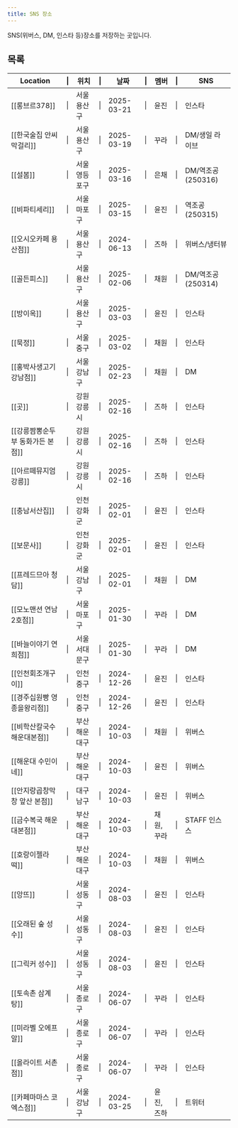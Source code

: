 ```yaml
---
title: SNS 장소
---
```

SNS(위버스, DM, 인스타 등)장소를 저장하는 곳입니다.

## 목록

| Location            | \|  | 위치      | \|  | 날짜         | \|  | 멤버     | \|  | SNS            |
| ------------------- | --- | ------- | --- | ---------- | --- | ------ | --- | -------------- |
| [[롱브르378]]          | \|  | 서울 용산구  | \|  | 2025-03-21 | \|  | 윤진     | \|  | 인스타            |
| [[한국술집 안씨막걸리]]      | \|  | 서울 용산구  | \|  | 2025-03-19 | \|  | 꾸라     | \|  | DM/생일 라이브      |
| [[설봄]]              | \|  | 서울 영등포구 | \|  | 2025-03-16 | \|  | 은채     | \|  | DM/역조공(250316) |
| [[비파티세리]]           | \|  | 서울 마포구  | \|  | 2025-03-15 | \|  | 윤진     | \|  | 역조공(250315)    |
| [[오시오카페 용산점]]       | \|  | 서울 용산구  | \|  | 2024-06-13 | \|  | 즈하     | \|  | 위버스/냉터뷰        |
| [[골든피스]]            | \|  | 서울 용산구  | \|  | 2025-02-06 | \|  | 채원     | \|  | DM/역조공(250314) |
| [[방이옥]]             | \|  | 서울 용산구  | \|  | 2025-03-03 | \|  | 윤진     | \|  | 인스타            |
| [[묵정]]              | \|  | 서울 중구   | \|  | 2025-03-02 | \|  | 채원     | \|  | 인스타            |
| [[홍박사생고기 강남점]]      | \|  | 서울 강남구  | \|  | 2025-02-23 | \|  | 채원     | \|  | DM             |
| [[곳]]               | \|  | 강원 강릉시  | \|  | 2025-02-16 | \|  | 즈하     | \|  | 인스타            |
| [[강릉짬뽕순두부 동화가든 본점]] | \|  | 강원 강릉시  | \|  | 2025-02-16 | \|  | 즈하     | \|  | 인스타            |
| [[아르떼뮤지엄 강릉]]       | \|  | 강원 강릉시  | \|  | 2025-02-16 | \|  | 즈하     | \|  | 인스타            |
| [[충남서산집]]           | \|  | 인천 강화군  | \|  | 2025-02-01 | \|  | 윤진     | \|  | 인스타            |
| [[보문사]]             | \|  | 인천 강화군  | \|  | 2025-02-01 | \|  | 윤진     | \|  | 인스타            |
| [[프레드므아 청담]]        | \|  | 서울 강남구  | \|  | 2025-02-01 | \|  | 채원     | \|  | DM             |
| [[모노맨션 연남 2호점]]     | \|  | 서울 마포구  | \|  | 2025-01-30 | \|  | 꾸라     | \|  | DM             |
| [[바늘이야기 연희점]]       | \|  | 서울 서대문구 | \|  | 2025-01-30 | \|  | 꾸라     | \|  | DM             |
| [[인천회조개구이]]         | \|  | 인천 중구   | \|  | 2024-12-26 | \|  | 윤진     | \|  | 인스타            |
| [[경주십원빵 영종을왕리점]]    | \|  | 인천 중구   | \|  | 2024-12-26 | \|  | 윤진     | \|  | 인스타            |
| [[비학산칼국수 해운대본점]]    | \|  | 부산 해운대구 | \|  | 2024-10-03 | \|  | 채원     | \|  | 위버스            |
| [[해운대 수민이네]]        | \|  | 부산 해운대구 | \|  | 2024-10-03 | \|  | 윤진     | \|  | 위버스            |
| [[안지랑곱창막창 앞산 본점]]   | \|  | 대구 남구   | \|  | 2024-10-03 | \|  | 윤진     | \|  | 위버스            |
| [[금수복국 해운대본점]]      | \|  | 부산 해운대구 | \|  | 2024-10-03 | \|  | 채원, 꾸라 | \|  | STAFF 인스스      |
| [[호랑이젤라떡]]          | \|  | 부산 해운대구 | \|  | 2024-10-03 | \|  | 채원     | \|  | 위버스            |
| [[앙뜨]]              | \|  | 서울 성동구  | \|  | 2024-08-03 | \|  | 윤진     | \|  | 인스타            |
| [[오래된 숲 성수]]        | \|  | 서울 성동구  | \|  | 2024-08-03 | \|  | 윤진     | \|  | 인스타            |
| [[그릭커 성수]]          | \|  | 서울 성동구  | \|  | 2024-08-03 | \|  | 윤진     | \|  | 인스타            |
| [[토속촌 삼계탕]]         | \|  | 서울 종로구  | \|  | 2024-06-07 | \|  | 꾸라     | \|  | 인스타            |
| [[미라벨 오에프알]]        | \|  | 서울 종로구  | \|  | 2024-06-07 | \|  | 꾸라     | \|  | 인스타            |
| [[올라이트 서촌점]]        | \|  | 서울 종로구  | \|  | 2024-06-07 | \|  | 꾸라     | \|  | 인스타            |
| [[카페마마스 코엑스점]]      | \|  | 서울 강남구  | \|  | 2024-03-25 | \|  | 윤진, 즈하 | \|  | 트위터            |


